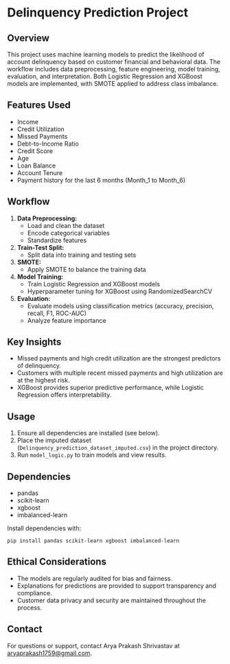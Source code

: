 # Delinquency Prediction Project

## Overview
This project uses machine learning models to predict the likelihood of account delinquency based on customer financial and behavioral data. The workflow includes data preprocessing, feature engineering, model training, evaluation, and interpretation. Both Logistic Regression and XGBoost models are implemented, with SMOTE applied to address class imbalance.

## Features Used
- Income
- Credit Utilization
- Missed Payments
- Debt-to-Income Ratio
- Credit Score
- Age
- Loan Balance
- Account Tenure
- Payment history for the last 6 months (Month_1 to Month_6)

## Workflow
1. **Data Preprocessing:**
   - Load and clean the dataset
   - Encode categorical variables
   - Standardize features
2. **Train-Test Split:**
   - Split data into training and testing sets
3. **SMOTE:**
   - Apply SMOTE to balance the training data
4. **Model Training:**
   - Train Logistic Regression and XGBoost models
   - Hyperparameter tuning for XGBoost using RandomizedSearchCV
5. **Evaluation:**
   - Evaluate models using classification metrics (accuracy, precision, recall, F1, ROC-AUC)
   - Analyze feature importance

## Key Insights
- Missed payments and high credit utilization are the strongest predictors of delinquency.
- Customers with multiple recent missed payments and high utilization are at the highest risk.
- XGBoost provides superior predictive performance, while Logistic Regression offers interpretability.

## Usage
1. Ensure all dependencies are installed (see below).
2. Place the imputed dataset (`Delinquency_prediction_dataset_imputed.csv`) in the project directory.
3. Run `model_logic.py` to train models and view results.

## Dependencies
- pandas
- scikit-learn
- xgboost
- imbalanced-learn

Install dependencies with:
```
pip install pandas scikit-learn xgboost imbalanced-learn
```

## Ethical Considerations
- The models are regularly audited for bias and fairness.
- Explanations for predictions are provided to support transparency and compliance.
- Customer data privacy and security are maintained throughout the process.

## Contact
For questions or support, contact Arya Prakash Shrivastav at aryaprakash1759@gmail.com.
